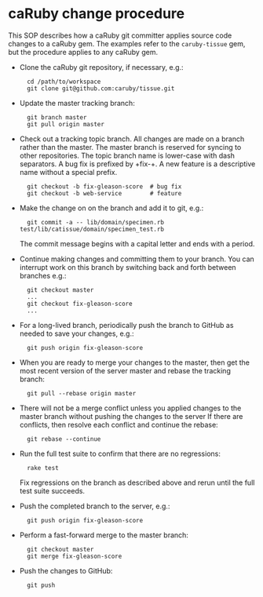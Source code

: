 caRuby change procedure
===============================
This SOP describes how a caRuby git committer applies source code changes to a caRuby gem.
The examples refer to the `caruby-tissue` gem, but the procedure applies to any caRuby gem.

* Clone the caRuby git repository, if necessary, e.g.:

        cd /path/to/workspace
        git clone git@github.com:caruby/tissue.git

* Update the master tracking branch:

        git branch master
        git pull origin master
    
* Check out a tracking topic branch. All changes are made on a branch rather than the master.
  The master branch is reserved for syncing to other repositories. The topic branch name is
  lower-case with dash separators. A bug fix is prefixed by +fix-+. A new feature is a
  descriptive name without a special prefix.

        git checkout -b fix-gleason-score  # bug fix
        git checkout -b web-service        # feature

* Make the change on on the branch and add it to git, e.g.:

        git commit -a -- lib/domain/specimen.rb test/lib/catissue/domain/specimen_test.rb
       
  The commit message begins with a capital letter and ends with a period.

* Continue making changes and committing them to your branch. You can interrupt work
  on this branch by switching back and forth between branches e.g.:
  
        git checkout master
        ...
        git checkout fix-gleason-score
        ...

* For a long-lived branch, periodically push the branch to GitHub as needed to save your
  changes, e.g.:

        git push origin fix-gleason-score

* When you are ready to merge your changes to the master, then get the most recent
  version of the server master and rebase the tracking branch:

        git pull --rebase origin master

* There will not be a merge conflict unless you applied changes to the master branch
  without pushing the changes to the server If there are conflicts, then resolve each
  conflict and continue the rebase:

        git rebase --continue

* Run the full test suite to confirm that there are no regressions:

        rake test
  
    Fix regressions on the branch as described above and rerun until the full test suite succeeds.

* Push the completed branch to the server, e.g.:

        git push origin fix-gleason-score
 
* Perform a fast-forward merge to the master branch:

        git checkout master
        git merge fix-gleason-score

* Push the changes to GitHub:

        git push

